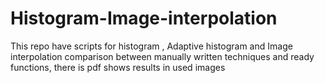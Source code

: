 # Histogram-Image-interpolation
This repo have scripts for histogram , Adaptive histogram and Image interpolation comparison between manually written techniques and ready functions, there is pdf shows results in used images
